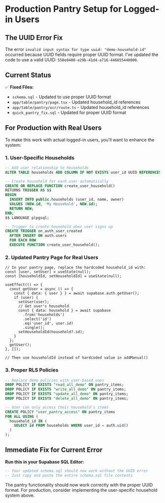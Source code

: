 # Production Pantry Setup for Logged-in Users

## The UUID Error Fix

The error `invalid input syntax for type uuid: "demo-household-id"` occurred because UUID fields require proper UUID format. I've updated the code to use a valid UUID: `550e8400-e29b-41d4-a716-446655440000`.

## Current Status

✅ **Fixed Files:**
- `schema.sql` - Updated to use proper UUID format
- `app/table/pantry/page.tsx` - Updated household_id references
- `app/table/pantry/ocr/route.ts` - Updated household_id references
- `quick_pantry_fix.sql` - Updated for proper UUID format

## For Production with Real Users

To make this work with actual logged-in users, you'll want to enhance the system:

### 1. User-Specific Households

```sql
-- Add user relationship to households
ALTER TABLE households ADD COLUMN IF NOT EXISTS user_id UUID REFERENCES auth.users(id);

-- Create household for each user automatically
CREATE OR REPLACE FUNCTION create_user_household()
RETURNS TRIGGER AS $$
BEGIN
  INSERT INTO public.households (user_id, name, owner)
  VALUES (NEW.id, 'My Household', NEW.id);
  RETURN NEW;
END;
$$ LANGUAGE plpgsql;

-- Trigger to create household when user signs up
CREATE TRIGGER on_auth_user_created
  AFTER INSERT ON auth.users
  FOR EACH ROW
  EXECUTE FUNCTION create_user_household();
```

### 2. Updated Pantry Page for Real Users

```tsx
// In your pantry page, replace the hardcoded household_id with:
const [user, setUser] = useState(null);
const [householdId, setHouseholdId] = useState(null);

useEffect(() => {
  const getUser = async () => {
    const { data: { user } } = await supabase.auth.getUser();
    if (user) {
      setUser(user);
      // Get user's household
      const { data: household } = await supabase
        .from('households')
        .select('id')
        .eq('user_id', user.id)
        .single();
      setHouseholdId(household?.id);
    }
  };
  getUser();
}, []);

// Then use householdId instead of hardcoded value in addManual()
```

### 3. Proper RLS Policies

```sql
-- Replace demo policies with user-based ones
DROP POLICY IF EXISTS "read_all_demo" ON pantry_items;
DROP POLICY IF EXISTS "write_all_demo" ON pantry_items;
DROP POLICY IF EXISTS "update_all_demo" ON pantry_items;
DROP POLICY IF EXISTS "delete_all_demo" ON pantry_items;

-- User can only access their household's items
CREATE POLICY "user_pantry_access" ON pantry_items
FOR ALL USING (
  household_id IN (
    SELECT id FROM households WHERE user_id = auth.uid()
  )
);
```

## Immediate Fix for Current Error

**Run this in your Supabase SQL Editor:**

```sql
-- Your updated schema.sql should now work without the UUID error
-- Just copy and paste the entire schema.sql file contents
```

The pantry functionality should now work correctly with the proper UUID format. For production, consider implementing the user-specific household system above.